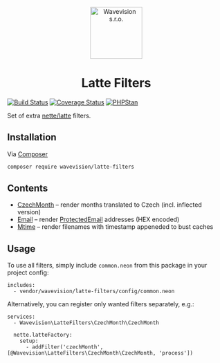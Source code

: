 <p align="center"><a href="https://github.com/wavevision"><img alt="Wavevision s.r.o." src="https://wavevision.com/images/wavevision-logo.png" width="120" /></a></p>
<h1 align="center">Latte Filters</h1>

[![Build Status](https://travis-ci.org/wavevision/latte-filters.svg?branch=master)](https://travis-ci.org/wavevision/latte-filters)
[![Coverage Status](https://coveralls.io/repos/github/wavevision/latte-filters/badge.svg?branch=master&service=github)](https://coveralls.io/github/wavevision/latte-filters?branch=master)
[![PHPStan](https://img.shields.io/badge/style-level%20max-brightgreen.svg?label=phpstan)](https://github.com/phpstan/phpstan)


Set of extra [nette/latte](https://github.com/nette/latte) filters.

## Installation

Via [Composer](https://getcomposer.org)

```bash
composer require wavevision/latte-filters
```

## Contents

- [CzechMonth](./src/LatteFilters/CzechMonth/CzechMonth.php) – render months translated to Czech (incl. inflected version)
- [Email](./src/LatteFilters/Email/Email.php) – render [ProtectedEmail](./src/LatteFilters/Email/ProtectedEmail.php) addresses (HEX encoded)
- [Mtime](./src/LatteFilters/Mtime/Mtime.php) – render filenames with timestamp appeneded to bust caches

## Usage

To use all filters, simply include `common.neon` from this package in your project config:

```neon
includes:
  - vendor/wavevision/latte-filters/config/common.neon
```

Alternatively, you can register only wanted filters separately, e.g.:

```neon
services:
  - Wavevision\LatteFilters\CzechMonth\CzechMonth
  
  nette.latteFactory:
    setup:
      - addFilter('czechMonth', [@Wavevision\LatteFilters\CzechMonth\CzechMonth, 'process'])
```
